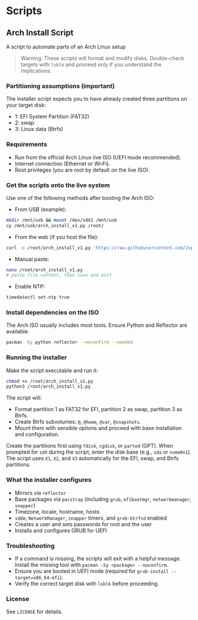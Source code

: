 # Scripts
## Arch Install Script

A script to automate parts of an Arch Linux setup

> Warning: These scripts will format and modify disks. Double-check targets with `lsblk` and proceed only if you understand the implications.


### Partitioning assumptions (important)
The installer script expects you to have already created three partitions on your target disk:
- 1: EFI System Partition (FAT32)
- 2: swap
- 3: Linux data (Btrfs)

### Requirements
- Run from the official Arch Linux live ISO (UEFI mode recommended).
- Internet connection (Ethernet or Wi‑Fi).
- Root privileges (you are root by default on the live ISO).

### Get the scripts onto the live system
Use one of the following methods after booting the Arch ISO:

- From USB (example):
```bash
mkdir /mnt/usb && mount /dev/sdX1 /mnt/usb
cp /mnt/usb/arch_install_v1.py /root/
```

- From the web (if you host the file):
```bash
curl -o /root/arch_install_v1.py 'https://raw.githubusercontent.com/Jvpl001/Scripts/refs/heads/test/Arch-Install-v1.py'
```

- Manual paste:
```bash
nano /root/arch_install_v1.py
# paste file content, then save and exit
```

- Enable NTP:
```bash
timedatectl set-ntp true
```

### Install dependencies on the ISO
The Arch ISO usually includes most tools. Ensure Python and Reflector are available:
```bash
pacman -Sy python reflector --noconfirm --needed
```

### Running the installer
Make the script executable and run it:
```bash
chmod +x /root/arch_install_v1.py
python3 /root/arch_install_v1.py
```

The script will:
- Format partition 1 as FAT32 for EFI, partition 2 as swap, partition 3 as Btrfs.
- Create Btrfs subvolumes: `@`, `@home`, `@var`, `@snapshots`.
- Mount them with sensible options and proceed with base installation and configuration.

Create the partitions first using `fdisk`, `cgdisk`, or `parted` (GPT). When prompted for `sdX` during the script, enter the disk base (e.g., `sda` or `nvme0n1`). The script uses `X1`, `X2`, and `X3` automatically for the EFI, swap, and Btrfs partitions.

### What the installer configures
- Mirrors via `reflector`
- Base packages via `pacstrap` (including `grub`, `efibootmgr`, `networkmanager`, `snapper`)
- Timezone, locale, hostname, hosts
- `sddm`, `NetworkManager`, `snapper` timers, and `grub-btrfsd` enabled
- Creates a user and sets passwords for root and the user
- Installs and configures GRUB for UEFI

### Troubleshooting
- If a command is missing, the scripts will exit with a helpful message. Install the missing tool with `pacman -Sy <package> --noconfirm`.
- Ensure you are booted in UEFI mode (required for `grub-install --target=x86_64-efi`).
- Verify the correct target disk with `lsblk` before proceeding.

### License
See `LICENSE` for details.
